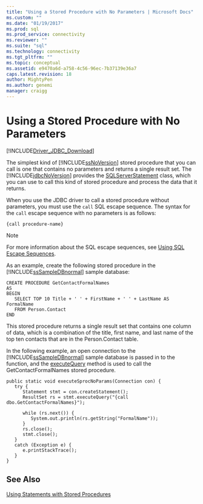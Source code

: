 ```yaml
---
title: "Using a Stored Procedure with No Parameters | Microsoft Docs"
ms.custom: ""
ms.date: "01/19/2017"
ms.prod: sql
ms.prod_service: connectivity
ms.reviewer: ""
ms.suite: "sql"
ms.technology: connectivity
ms.tgt_pltfrm: ""
ms.topic: conceptual
ms.assetid: e9470a6d-a758-4c56-96ec-7b37139e36a7
caps.latest.revision: 18
author: MightyPen
ms.author: genemi
manager: craigg
---
```

# Using a Stored Procedure with No Parameters
[!INCLUDE[Driver_JDBC_Download](../../includes/driver_jdbc_download.md)]

  The simplest kind of [!INCLUDE[ssNoVersion](../../includes/ssnoversion_md.md)] stored procedure that you can call is one that contains no parameters and returns a single result set. The [!INCLUDE[jdbcNoVersion](../../includes/jdbcnoversion_md.md)] provides the [SQLServerStatement](../../connect/jdbc/reference/sqlserverstatement-class.md) class, which you can use to call this kind of stored procedure and process the data that it returns.  
  
 When you use the JDBC driver to call a stored procedure without parameters, you must use the `call` SQL escape sequence. The syntax for the `call` escape sequence with no parameters is as follows:  
  
 `{call procedure-name}`  
  
> [!NOTE]  
>  For more information about the SQL escape sequences, see [Using SQL Escape Sequences](../../connect/jdbc/using-sql-escape-sequences.md).  
  
 As an example, create the following stored procedure in the [!INCLUDE[ssSampleDBnormal](../../includes/sssampledbnormal_md.md)] sample database:  
  
```  
CREATE PROCEDURE GetContactFormalNames   
AS  
BEGIN  
   SELECT TOP 10 Title + ' ' + FirstName + ' ' + LastName AS FormalName   
   FROM Person.Contact  
END  
```  
  
 This stored procedure returns a single result set that contains one column of data, which is a combination of the title, first name, and last name of the top ten contacts that are in the Person.Contact table.  
  
 In the following example, an open connection to the [!INCLUDE[ssSampleDBnormal](../../includes/sssampledbnormal_md.md)] sample database is passed in to the function, and the [executeQuery](../../connect/jdbc/reference/executequery-method-sqlserverstatement.md) method is used to call the GetContactFormalNames stored procedure.  
  
```  
public static void executeSprocNoParams(Connection con) {  
   try {  
      Statement stmt = con.createStatement();  
      ResultSet rs = stmt.executeQuery("{call dbo.GetContactFormalNames}");  
  
      while (rs.next()) {  
         System.out.println(rs.getString("FormalName"));  
      }  
      rs.close();  
      stmt.close();  
   }  
   catch (Exception e) {  
      e.printStackTrace();  
   }  
}  
```  
  
## See Also  
 [Using Statements with Stored Procedures](../../connect/jdbc/using-statements-with-stored-procedures.md)  
  
  
